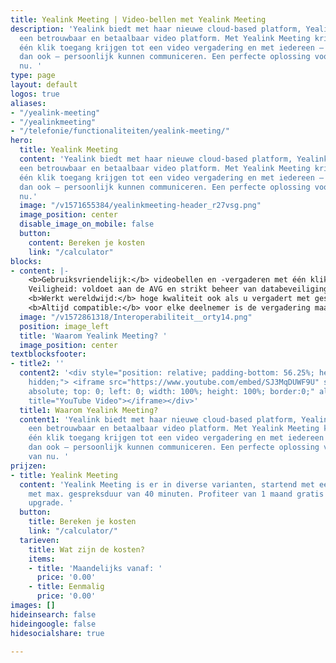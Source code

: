 ```yaml
---
title: Yealink Meeting | Video-bellen met Yealink Meeting
description: 'Yealink biedt met haar nieuwe cloud-based platform, Yealink Meeting,
  een betrouwbaar en betaalbaar video platform. Met Yealink Meeting krijg je binnen
  één klik toegang krijgen tot een video vergadering en met iedereen – waar en wanneer
  dan ook – persoonlijk kunnen communiceren. Een perfecte oplossing voor de tijd van
  nu. '
type: page
layout: default
logos: true
aliases:
- "/yealink-meeting"
- "/yealinkmeeting"
- "/telefonie/functionaliteiten/yealink-meeting/"
hero:
  title: Yealink Meeting
  content: 'Yealink biedt met haar nieuwe cloud-based platform, Yealink Meeting,
  een betrouwbaar en betaalbaar video platform. Met Yealink Meeting krijg je binnen
  één klik toegang krijgen tot een video vergadering en met iedereen – waar en wanneer
  dan ook – persoonlijk kunnen communiceren. Een perfecte oplossing voor de tijd van
  nu.'
  image: "/v1571655384/yealinkmeeting-header_r27vsg.png"
  image_position: center
  disable_image_on_mobile: false
  button:
    content: Bereken je kosten
    link: "/calculator"
blocks:
- content: |-
    <b>Gebruiksvriendelijk:</b> videobellen en -vergaderen met één klik vanuit email of link. Gemakkelijk scherm, en deel jouw beeldscherm in één klik. <br>
    Veiligheid: voldoet aan de AVG en strikt beheer van databeveiligingseisen. Alle gegevens zijn AES-256 versleuteld, en alle signalen zijn TLS-gecodeerd en voorzien van een conferentie-vergrendeling met pincode. <br>
    <b>Werkt wereldwijd:</b> hoge kwaliteit ook als u vergadert met gesprekspartners op een verre locatie dankzij een brede video-infrastructuur over de hele wereld.<br>
    <b>Altijd compatible:</b> voor elke deelnemer is de vergadering maar 2 klikken verwijderd: Windows of Apple, Android of iPhone, van smartphone tot tablet en chromebook, alles werkt. Zelfs Microsoft Teams, Skype én natuurlijk je Yealink IP-telefoon: iedereen is welkom. Klik en log in zonder installatie via de web browers.<br><br><a href="https://www.callvoip.nl/ondersteuning/extra-features/handleiding-yealink-meeting/" class="button">Hoe werkt het?</a>
  image: "/v1572861318/Interoperabiliteit__orty14.png"
  position: image_left
  title: 'Waarom Yealink Meeting? '
  image_position: center
textblocksfooter:
- title2: ''
  content2: '<div style="position: relative; padding-bottom: 56.25%; height: 0; overflow:
    hidden;"> <iframe src="https://www.youtube.com/embed/SJ3MqDUWF9U" style="position:
    absolute; top: 0; left: 0; width: 100%; height: 100%; border:0;" allowfullscreen
    title="YouTube Video"></iframe></div>'
  title1: Waarom Yealink Meeting?
  content1: 'Yealink biedt met haar nieuwe cloud-based platform, Yealink Meeting,
    een betrouwbaar en betaalbaar video platform. Met Yealink Meeting krijg je binnen
    één klik toegang krijgen tot een video vergadering en met iedereen – waar en wanneer
    dan ook – persoonlijk kunnen communiceren. Een perfecte oplossing voor de tijd
    van nu. '
prijzen:
- title: Yealink Meeting
  content: 'Yealink Meeting is er in diverse varianten, startend met een gratis dienst
    met max. gespreksduur van 40 minuten. Profiteer van 1 maand gratis 1 maand account
    upgrade. '
  button:
    title: Bereken je kosten
    link: "/calculator/"
  tarieven:
    title: Wat zijn de kosten?
    items:
    - title: 'Maandelijks vanaf: '
      price: '0.00'
    - title: Eenmalig
      price: '0.00'
images: []
hideinsearch: false
hideingoogle: false
hidesocialshare: true

---
```

